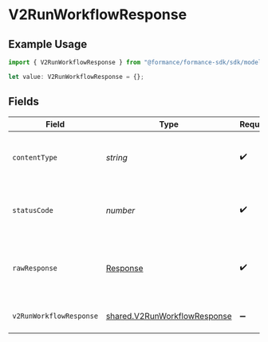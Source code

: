 # V2RunWorkflowResponse

## Example Usage

```typescript
import { V2RunWorkflowResponse } from "@formance/formance-sdk/sdk/models/operations";

let value: V2RunWorkflowResponse = {};
```

## Fields

| Field                                                                               | Type                                                                                | Required                                                                            | Description                                                                         |
| ----------------------------------------------------------------------------------- | ----------------------------------------------------------------------------------- | ----------------------------------------------------------------------------------- | ----------------------------------------------------------------------------------- |
| `contentType`                                                                       | *string*                                                                            | :heavy_check_mark:                                                                  | HTTP response content type for this operation                                       |
| `statusCode`                                                                        | *number*                                                                            | :heavy_check_mark:                                                                  | HTTP response status code for this operation                                        |
| `rawResponse`                                                                       | [Response](https://developer.mozilla.org/en-US/docs/Web/API/Response)               | :heavy_check_mark:                                                                  | Raw HTTP response; suitable for custom response parsing                             |
| `v2RunWorkflowResponse`                                                             | [shared.V2RunWorkflowResponse](../../../sdk/models/shared/v2runworkflowresponse.md) | :heavy_minus_sign:                                                                  | The workflow instance                                                               |